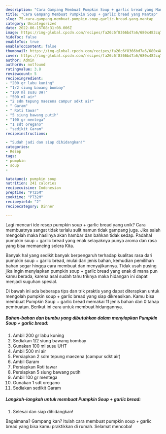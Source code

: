 ```yaml
---
description: "Cara Gampang Membuat Pumpkin Soup + garlic bread yang Mantap"
title: "Cara Gampang Membuat Pumpkin Soup + garlic bread yang Mantap"
slug: 75-cara-gampang-membuat-pumpkin-soup-garlic-bread-yang-mantap
category: Uncategorized
date: 2022-06-15T08:31:08.006Z
image: https://img-global.cpcdn.com/recipes/fa26c6f8366bd7a6/680x482cq70/pumpkin-soup-garlic-bread-foto-resep-utama.jpg
hideToc: false
enableToc: true
enableTocContent: false
thumbnail: https://img-global.cpcdn.com/recipes/fa26c6f8366bd7a6/680x482cq70/pumpkin-soup-garlic-bread-foto-resep-utama.jpg
cover: https://img-global.cpcdn.com/recipes/fa26c6f8366bd7a6/680x482cq70/pumpkin-soup-garlic-bread-foto-resep-utama.jpg
author: Admin
authorAv: notfound
ratingvalue: 3.8
reviewcount: 5
recipeingredient:
- "200 gr labu kuning"
- "1/2 siung bawang bombay"
- "100 ml susu UHT"
- "500 ml air"
- "2 sdm tepung maezena campur sdkt air"
- " Garam"
- " Roti tawar"
- "5 siung bawang putih"
- "100 gr mentega"
- "1 sdt oregano"
- "sedikit Garam"
recipeinstructions:

- "Sudah jadi dan siap dihidangkan!"
categories:
- Resep
tags:
- pumpkin
- soup
- 

katakunci: pumpkin soup  
nutrition: 241 calories
recipecuisine: Indonesian
preptime: "PT25M"
cooktime: "PT32M"
recipeyield: "2"
recipecategory: Dinner

---
```





Lagi mencari ide resep pumpkin soup + garlic bread yang unik? Cara membuatnya sangat tidak terlalu sulit namun tidak gampang juga. Jika salah mengolah maka hasilnya akan hambar dan bahkan tidak sedap. Padahal pumpkin soup + garlic bread yang enak selayaknya punya aroma dan rasa yang bisa memancing selera Kita.







Banyak hal yang sedikit banyak berpengaruh terhadap kualitas rasa dari pumpkin soup + garlic bread, mulai dari jenis bahan, kemudian pemilihan bahan segar hingga cara membuat dan menyajikannya. Tidak usah pusing jika ingin menyiapkan pumpkin soup + garlic bread yang enak di mana pun kamu berada, karena asal sudah tahu triknya maka hidangan ini dapat menjadi suguhan spesial.






Di bawah ini ada beberapa tips dan trik praktis yang dapat diterapkan untuk mengolah pumpkin soup + garlic bread yang siap dikreasikan. Kamu bisa membuat Pumpkin Soup + garlic bread memakai 11 jenis bahan dan 0 tahap pembuatan. Berikut ini cara untuk membuat hidangannya.

<!--inarticleads1-->

##### Bahan-bahan dan bumbu yang dibutuhkan dalam menyiapkan Pumpkin Soup + garlic bread:

1. Ambil 200 gr labu kuning
1. Sediakan 1/2 siung bawang bombay
1. Gunakan 100 ml susu UHT
1. Ambil 500 ml air
1. Persiapkan 2 sdm tepung maezena (campur sdkt air)
1. Ambil  Garam
1. Persiapkan  Roti tawar
1. Persiapkan 5 siung bawang putih
1. Ambil 100 gr mentega
1. Gunakan 1 sdt oregano
1. Sediakan sedikit Garam




<!--inarticleads2-->

##### Langkah-langkah untuk membuat Pumpkin Soup + garlic bread:


1. Selesai dan siap dihidangkan!



Bagaimana? Gampang kan? Itulah cara membuat pumpkin soup + garlic bread yang bisa kamu praktikkan di rumah. Selamat mencoba!
